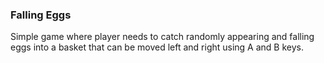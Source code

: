 ### Falling Eggs

Simple game where player needs to catch randomly appearing and falling eggs into a basket that can be moved left and right using A and B keys.
